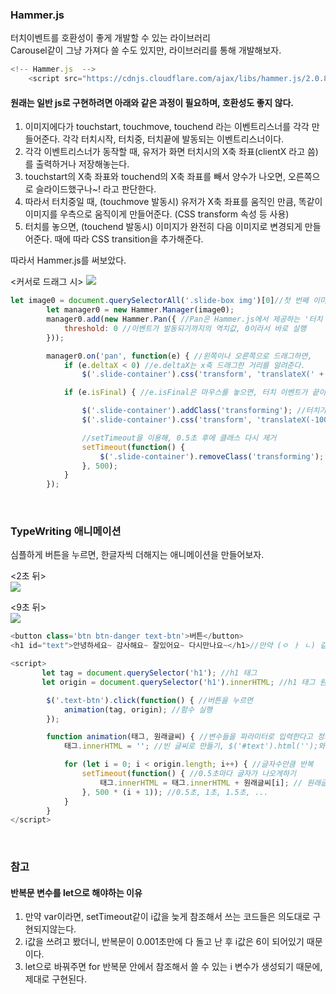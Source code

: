 ### Hammer.js
터치이벤트를 호환성이 좋게 개발할 수 있는 라이브러리  
Carousel같이 그냥 가져다 쓸 수도 있지만, 라이브러리를 통해 개발해보자.
```js
<!-- Hammer.js  -->
    <script src="https://cdnjs.cloudflare.com/ajax/libs/hammer.js/2.0.8/hammer.min.js" integrity="sha256-eVNjHw5UeU0jUqPPpZHAkU1z4U+QFBBY488WvueTm88=" crossorigin="anonymous"></script>
```

#### 원래는 일반 js로 구현하려면 아래와 같은 과정이 필요하며, 호환성도 좋지 않다. 
1. 이미지에다가 touchstart, touchmove, touchend 라는 이벤트리스너를 각각 만들어준다. 각각 터치시작, 터치중, 터치끝에 발동되는 이벤트리스너이다.  
2. 각각 이벤트리스너가 동작할 때, 유저가 화면 터치시의 X축 좌표(clientX 라고 씀)를 출력하거나 저장해놓는다.  
3. touchstart의 X축 좌표와 touchend의 X축 좌표를 빼서 양수가 나오면, 오른쪽으로 슬라이드했구나~! 라고 판단한다.  
4. 따라서 터치중일 때, (touchmove 발동시) 유저가 X축 좌표를 움직인 만큼, 똑같이 이미지를 우측으로 움직이게 만들어준다. (CSS transform 속성 등 사용)  
5. 터치를 놓으면, (touchend 발동시) 이미지가 완전히 다음 이미지로 변경되게 만들어준다. 때에 따라 CSS transition을 추가해준다.    

따라서 Hammer.js를 써보았다.  

<커서로 드래그 시>
![](https://images.velog.io/images/qk1890/post/f4eb9e50-c0dd-4da2-98f6-94d89ef03a7e/%EC%8A%A4%ED%81%AC%EB%A6%B0%EC%83%B7(10).png)

```js
let image0 = document.querySelectorAll('.slide-box img')[0]//첫 번째 이미지 선택
        let manager0 = new Hammer.Manager(image0);
        manager0.add(new Hammer.Pan({ //Pan은 Hammer.js에서 제공하는 '터치 후 슬라이드 했을때'를 체크해주는 이벤트
            threshold: 0 //이벤트가 발동되기까지의 역치값, 0이라서 바로 실행
        }));

        manager0.on('pan', function(e) { //왼쪽이나 오른쪽으로 드래그하면, 
            if (e.deltaX < 0) //e.deltaX는 x축 드래그한 거리를 알려준다.
                $('.slide-container').css('transform', 'translateX(' + e.deltaX + 'px)');

            if (e.isFinal) { //e.isFinal은 마우스를 놓으면, 터치 이벤트가 끝이라는 뜻

                $('.slide-container').addClass('transforming'); //터치가 딱 끝났을 때만, transform 실행하기 위해서, 이때만 잠깐 클래스 추가
                $('.slide-container').css('transform', 'translateX(-100vw)');

                //setTimeout을 이용해, 0.5초 후에 클래스 다시 제거
                setTimeout(function() {
                    $('.slide-container').removeClass('transforming');
                }, 500);
            }
        });
```



<br>


### TypeWriting 애니메이션
심플하게 버튼을 누르면, 한글자씩 더해지는 애니메이션을 만들어보자.

<2초 뒤>  
![](https://images.velog.io/images/qk1890/post/542e817c-1ec8-4e42-b539-e6a2af7a5805/image.png)




<9초 뒤>  
![](https://images.velog.io/images/qk1890/post/429021c4-2ffc-4640-b979-ba749703d933/image.png)

```js
<button class='btn btn-danger text-btn'>버튼</button>
<h1 id="text">안녕하세요~ 감사해요~ 잘있어요~ 다시만나요~</h1>//만약 (ㅇ ㅏ ㄴ) 같이 자음, 모음을 한 개씩 더하게 하려면, 한글 typing 애니메이션같은 라이브러리를 이용해보자.

<script>
       let tag = document.querySelector('h1'); //h1 태그 
       let origin = document.querySelector('h1').innerHTML; //h1 태그 원래글씨

        $('.text-btn').click(function() { //버튼을 누르면
            animation(tag, origin); //함수 실행
        });

        function animation(태그, 원래글씨) { //변수들을 파라미터로 입력한다고 정의해주는게, 좋은 관습이다.
            태그.innerHTML = ''; //빈 글씨로 만들기, $('#text').html('');와 같다.

            for (let i = 0; i < origin.length; i++) { //글자수만큼 반복
                setTimeout(function() { //0.5초마다 글자가 나오게하기
                    태그.innerHTML = 태그.innerHTML + 원래글씨[i]; // 원래글씨의 한글자씩 태그에다가 더해서 저장
                }, 500 * (i + 1)); //0.5초, 1초, 1.5초, ...
            }
        }
</script>
```

<br>

### 참고
#### 반복문 변수를 let으로 해야하는 이유
1. 만약 var이라면, setTimeout같이 i값을 늦게 참조해서 쓰는 코드들은 의도대로 구현되지않는다.
2. i값을 쓰려고 봤더니, 반복문이 0.001초만에 다 돌고 난 후 i값은 6이 되어있기 때문이다.
3. let으로 바꿔주면 for 반복문 안에서 참조해서 쓸 수 있는 i 변수가 생성되기 때문에, 제대로 구현된다.

